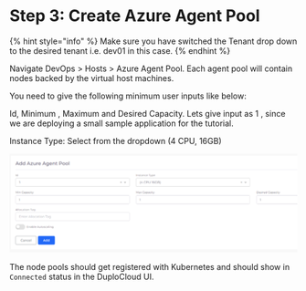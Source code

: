 # Step 3: Create Azure Agent Pool

{% hint style="info" %}
Make sure you have switched the Tenant drop down to the desired tenant i.e. dev01 in this case.
{% endhint %}

Navigate DevOps > Hosts > Azure Agent Pool.  Each agent pool will contain nodes backed by the virtual host machines.

You need to give the following minimum user inputs like below:

Id, Minimum , Maximum and Desired Capacity. Lets give input as 1 , since we are deploying a small sample application for the tutorial.

Instance Type: Select from the dropdown (4 CPU, 16GB)

![](<../../.gitbook/assets/image (42).png>)

The node pools should get registered with Kubernetes and should show in `Connected` status in the DuploCloud UI.

